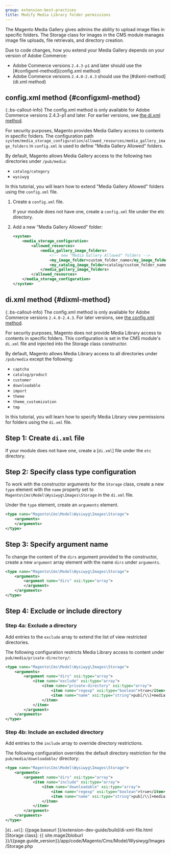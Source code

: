 ```yaml
---
group: extension-best-practices
title: Modify Media Library folder permissions
---
```


The Magento Media Gallery gives admins the ability to upload image files in specific folders. The Storage class for images in the CMS module manages image file uploads, file retrievals, and directory creation.

Due to code changes, how you extend your Media Gallery depends on your version of Adobe Commerce:

-  Adobe Commerce versions `2.4.3-p1` and later should use the [#configxml-method](config.xml method)
-  Adobe Commerce versions `2.4.0-2.4.3` should use the [#dixml-method](di.xml method)

## config.xml method {#configxml-method}

{:.bs-callout-info}
The config.xml method is only available for Adobe Commerce versions 2.4.3-p1 and later. For earlier versions, see [the di.xml method](#dixml-method).

For security purposes, Magento provides Media Gallery access to contents in specific folders. The configuration path `system/media_storage_configuration/allowed_resources/media_gallery_image_folders` in `config.xml` is used to define "Media Gallery Allowed" folders.

By default, Magento allows Media Gallery access to the following two directories under `/pub/media`:

-  `catalog/category`
-  `wysiwyg`

In this tutorial, you will learn how to extend "Media Gallery Allowed" folders using the `config.xml` file.

1. Create a `config.xml` file.

   If your module does not have one, create a `config.xml` file under the etc directory.

1. Add a new "Media Gallery Allowed" folder:

   ```xml
   <system>
       <media_storage_configuration>
           <allowed_resources>
               <media_gallery_image_folders>
                   <!-- new "Media Gallery Allowed" folders -->
                   <my_image_folder>custom_folder_name</my_image_folder>
                   <my_catalog_image_folder>catalog/custom_folder_name</my_catalog_image_folder>
               </media_gallery_image_folders>
           </allowed_resources>
       </media_storage_configuration>
   </system>
   ```

## di.xml method {#dixml-method}

{:.bs-callout-info}
The config.xml method is only available for Adobe Commerce versions `2.4.0-2.4.3`. For later versions, see [the config.xml method](#configxml-method).

For security purposes, Magento does not provide Media Library access to contents in specific folders. This configuration is set in the CMS module's `di.xml` file and injected into the Storage class constructor.

By default, Magento allows Media Library access to all directories under `/pub/media` except the following:

-  `captcha`
-  `catalog/product`
-  `customer`
-  `downloadable`
-  `import`
-  `theme`
-  `theme_customization`
-  `tmp`

In this tutorial, you will learn how to specify Media Library view permissions for folders using the `di.xml` file.

## Step 1: Create `di.xml` file

If your module does not have one, create a [`di.xml`] file under the `etc` directory.

## Step 2: Specify class type configuration

To work with the constructor arguments for the `Storage` class, create a new `type` element with the `name` property set to `Magento\Cms\Model\Wysiwyg\Images\Storage` in the `di.xml` file.

Under the `type` element, create an `arguments` element.

```xml
<type name="Magento\Cms\Model\Wysiwyg\Images\Storage">
    <arguments>
    </arguments>
</type>
```

## Step 3: Specify argument name

To change the content of the `dirs` argument provided to the constructor, create a new `argument` array element with the name `dirs` under `arguments`.

```xml
<type name="Magento\Cms\Model\Wysiwyg\Images\Storage">
    <arguments>
        <argument name="dirs" xsi:type="array">
        </argument>
    </arguments>
</type>
```

## Step 4: Exclude or include directory

### Step 4a: Exclude a directory

Add entries to the `exclude` array to extend the list of view restricted directories.

The following configuration restricts Media Library access to content under `pub/media/private-directory/`:

```xml
<type name="Magento\Cms\Model\Wysiwyg\Images\Storage">
    <arguments>
        <argument name="dirs" xsi:type="array">
            <item name="exclude" xsi:type="array">
                <item name="private-directory" xsi:type="array">
                    <item name="regexp" xsi:type="boolean">true</item>
                    <item name="name" xsi:type="string">pub[/\\]+media[/\\]+private-directory[/\\]*$</item>
                </item>
            </item>
        </argument>
    </arguments>
</type>
```

### Step 4b: Include an excluded directory

Add entries to the `include` array to override directory restrictions.

The following configuration overrides the default directory restriction for the `pub/media/downloadable/` directory:

```xml
<type name="Magento\Cms\Model\Wysiwyg\Images\Storage">
    <arguments>
        <argument name="dirs" xsi:type="array">
            <item name="include" xsi:type="array">
                <item name="downloadable" xsi:type="array">
                    <item name="regexp" xsi:type="boolean">true</item>
                    <item name="name" xsi:type="string">pub[/\\]+media[/\\]+downloadable[/\\]*$</item>
                </item>
            </item>
        </argument>
    </arguments>
</type>
```

[`di.xml`]: {{page.baseurl }}/extension-dev-guide/build/di-xml-file.html
[Storage class]: {{ site.mage2bloburl }}/{{page.guide_version}}/app/code/Magento/Cms/Model/Wysiwyg/Images/Storage.php
